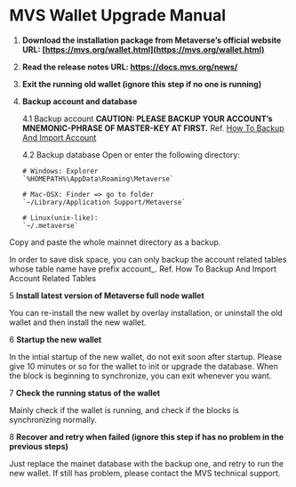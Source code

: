 # MVS Wallet Upgrade Manual

1.  <b>Download the installation package from Metaverse’s official website
    URL: [https://mvs.org/wallet.html](https://mvs.org/wallet.html)</b>

2.  <b>Read the release notes
    URL: https://docs.mvs.org/news/</b>

3.  <b>Exit the running old wallet (ignore this step if no one is running)</b>

4.  <b>Backup account and database</b>

    4.1 Backup account
    <b>CAUTION: PLEASE BACKUP YOUR ACCOUNT’s MNEMONIC-PHRASE OF MASTER-KEY AT FIRST.</b>
    Ref. [How To Backup And Import Account](https://docs.mvs.org/docs/backup-account.html#Backup-and-import-account)

    4.2 Backup database
    Open or enter the following directory:

        # Windows: Explorer
        `%HOMEPATH%\AppData\Roaming\Metaverse`

        # Mac-OSX: Finder => go to folder
        `~/Library/Application Support/Metaverse`

        # Linux(unix-like):
        `~/.metaverse`

Copy and paste the whole mainnet directory as a backup.

In order to save disk space, you can only backup the account related tables whose table name have prefix account\_. Ref. How To Backup And Import Account Related Tables

5 <b>Install latest version of Metaverse full node wallet</b>

You can re-install the new wallet by overlay installation,
or uninstall the old wallet and then install the new wallet.

6 <b>Startup the new wallet</b>

In the intial startup of the new wallet, do not exit soon after startup.
Please give 10 minutes or so for the wallet to init or upgrade the database.
When the block is beginning to synchronize, you can exit whenever you want.

7 <b>Check the running status of the wallet</b>

Mainly check if the wallet is running, and check if the blocks is synchronizing normally.

8 <b>Recover and retry when failed (ignore this step if has no problem in the previous steps)</b>

Just replace the mainet database with the backup one, and retry to run the new wallet.
If still has problem, please contact the MVS technical support.
